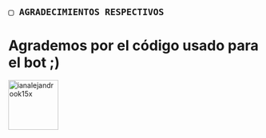 ## `▢ AGRADECIMIENTOS RESPECTIVOS` 
# Agrademos por el código usado para el bot ;)
<a href="https://github.com/ianalejandrook15x"><img src="https://github.com/ianalejandrook15x.png" width="100" height="100" alt="ianalejandrook15x"/></a>
